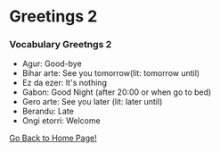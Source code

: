 # ​Greetings 2

### Vocabulary Greetngs 2

*   Agur: Good-bye
*   Bihar arte: See you tomorrow(lit: tomorrow until)
*   Ez da ezer: It's nothing
*   Gabon: Good Night (after 20:00 or when go to bed)
*   Gero arte: See you later (lit: later until)
*   Berandu: Late
*   Ongi etorri: Welcome

[ Go Back to Home Page!](..)
